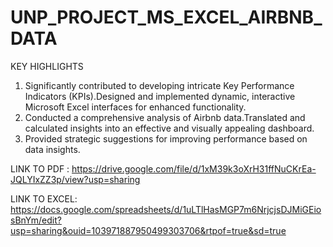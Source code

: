 # UNP_PROJECT_MS_EXCEL_AIRBNB_DATA

KEY HIGHLIGHTS
1. Significantly contributed to developing intricate Key Performance Indicators (KPIs).Designed and implemented dynamic, interactive Microsoft Excel interfaces for 
   enhanced functionality.
2. Conducted a comprehensive analysis of Airbnb data.Translated and calculated insights into an effective and visually appealing dashboard.
3. Provided strategic suggestions for improving performance based on data insights.

LINK TO PDF :
https://drive.google.com/file/d/1xM39k3oXrH31ffNuCKrEa-JQLYIxZZ3p/view?usp=sharing

LINK TO EXCEL:
https://docs.google.com/spreadsheets/d/1uLTlHasMGP7m6NrjcjsDJMiGEiosBnYm/edit?usp=sharing&ouid=103971887950499303706&rtpof=true&sd=true
